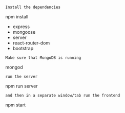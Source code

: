 
```

Install the dependencies
```
npm install

- express
- mongoose
- server
- react-router-dom
- bootstrap
 
```
Make sure that MongoDB is running
```
mongod
```
run the server
```
npm run server
```
and then in a separate window/tab run the frontend
```
npm start
```